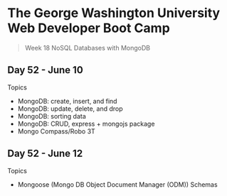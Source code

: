 # **The George Washington University Web Developer Boot Camp**
> Week 18 NoSQL Databases with MongoDB

## **Day 52 - June 10**
Topics
- MongoDB: create, insert, and find
- MongoDB: update, delete, and drop
- MongoDB: sorting data
- MongoDB: CRUD, express + mongojs package
- Mongo Compass/Robo 3T

## **Day 52 - June 12**
Topics
- Mongoose (Mongo DB Object Document Manager (ODM)) Schemas